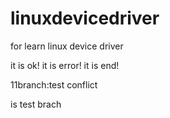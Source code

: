 linuxdevicedriver
=================

for learn linux device driver

it is ok!
it is error!
it is end!

11branch:test conflict 

is test brach 
